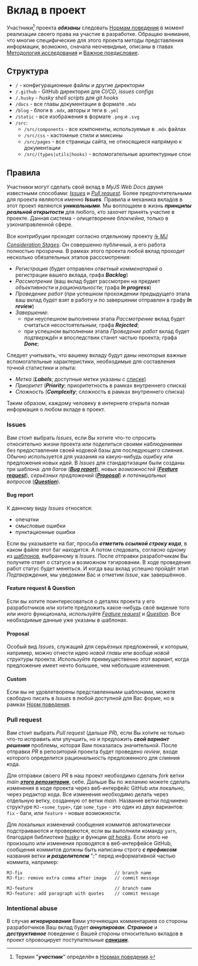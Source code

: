 # Вклад в проект

Участники[^1] проекта **_обязаны_** следовать [Нормам поведения](/CODE_OF_CONDUCT.md) в момент
реализации своего права на участие в разработке. Обращаю внимание, что многие специфические для
этого проекта методы представления информации, возможно, сначала неочевидные, описаны в главах
[Методология исследования](/Methodology.md) и [Важное предисловие](/Preface.md).

## Структура

-   `/` - конфигурационные файлы и другие директории
-   `/.github` - GitHub директория для _CI/CD_, _issues configs_
-   `/.husky` - _husky shell scripts_ для _git hooks_
-   `/docs` - все главы документации в формате `.mdx`
-   `/blog` - блоги в `.mdx`, авторы и теги в `.yml`
-   `/static` - все изображения в формате `.png` и `.svg`
-   `/src`:
    -   `/src/components` - все компоненты, используемые в `.mdx` файлах
    -   `/src/css` - кастомные стили и миксины
    -   `/src/pages` - все страницы сайта, не относящиеся напрямую к документации
    -   `/src/(types|utils|hooks)` - вспомогательные архитектурные слои

## Правила

Участники могут сделать свой вклад в _MyJS Web Docs_ двумя известными способами:
[_Issues_](https://github.com/mjdocs/myJS/issues) и
[_Pull request_](https://github.com/mjdocs/myJS/pulls). Более предпочтительными для проекта являются
именно **_Issues_**. Правила и механика вкладов в этот проект являются **_уникальными_**. Мы
воплощаем в жизнь **_принципы реальной открытости_** для любого, кто захочет принять участие в
проекте. Данная система - олицетворение _блокчейна_, только в узконаправленной сфере.

Все контрибуции проходят согласно отдельному проекту
[☕ _MJ Consideration Stages_](https://github.com/orgs/mjdocs/projects/1). Он совершенно публичный,
а его работа полностью прозрачна. В рамках этого проекта любой вклад проходит несколько обязательных
этапов расссмотрения:

-   _Регистрация_ (будет отправлен _ответный комменатарий_ о регистрации вашего вклада, графа
    **_Backlog_**)
-   _Рассмотрение_ (ваш вклад будет рассмотрен на предмет _объективности_ и _рациональности_; графа
    **_In progress_**)
-   _Проведение работ_ (при успешном прохождении предыдущего этапа ваш вклад будет взят в работу и
    по завершении отправлен в графу **_In review_**)
-   _Завершение_:
    -   при неуспешном выполнении этапа _Рассмотрение_ вклад будет считаться несостоятельным; графа
        **_Rejected_**;
    -   при успешном выполнении этапа _Проведение работ_ вклад будет _подтверждён_ и впоследствии
        станет частью проекта; графа **_Done_**;

Следует учитывать, что вашему вкладу будут даны некоторые важные вспомогательные характеристики,
необходимые для составления точной статистики и опыта:

-   _Метка_ (**_Labels_**; доступные метки указаны с
    [списке](https://github.com/mjdocs/myJS/labels))
-   _Приоритет_ (**_Priority_**; приоритетность в рамках внутреннего списка)
-   _Сложность_ (**_Complexity_**; сложность в рамках внутреннего списка)

Таким образом, каждому человеку в интернете открыта полная информация о любом вкладе в проект.

### Issues

Вам стоит выбрать _Issues_, если Вы хотите что-то спросить относительно жизни проекта или поделиться
своими наблюдениями без предоставления своей кодовой базы для последующего слияния. Обычно
используется для указания на какую-нибудь ошибку или предложения новых идей. В _Issues_ для
стандартизации были созданы три шаблона: _для багов_
([**_Bug report_**](https://github.com/mjdocs/myJS/issues/new?assignees=&labels=bug&projects=&template=bug_report.md&title=Bug%3A+%5Byour+title%5D)),
_новых возможностей_
([**_Feature request_**](https://github.com/mjdocs/myJS/issues/new?assignees=&labels=enhancement&projects=&template=feature_request.md&title=Feature%3A+%5Byour+title%5D)),
_серьёзных предложений_
([**_Proposal_**](https://github.com/mjdocs/myJS/issues/new?assignees=&labels=huge+proposal&projects=&template=proposal.md&title=Proposal%3A+%5Byour+title%5D))
и _потеницальных вопросов_
([**_Question_**](https://github.com/mjdocs/myJS/issues/new?assignees=&labels=question&projects=&template=question.md&title=Question%3A+%5Bsubject%5D)).

#### Bug report

К данному виду _Issues_ относятся:

-   опечатки
-   смысловые ошибки
-   пунктационные ошибки

Если вы указываете на баг, просьба **_отметить ссылкой строку кода_**, в каком файле этот баг
находится. А потом следовать, согласно одному из
[шаблонов](https://github.com/mjdocs/myJS/issues/new/choose), выбранному в _Issues_. После отправки
разработчикам Вы получите ответ о статусе и возможном тэгировании. В ходе проведения работ статус
будет меняться. И когда ваш вклад успешно пройдёт этап _Подтверждения_, мы уведомим Вас и отметим
_Issue_, как завершённое.

#### Feature request & Question

Если вы хотите поинтересоваться о деталях проекта у его разработчиков или хотите предложить
какое-нибудь своё видение того или иного функционала, используйте
[_Feature request_](https://github.com/mjdocs/myJS/issues/new?assignees=&labels=enhancement&projects=&template=feature_request.md&title=Feature%3A+%5Byour+title%5D)
и
[_Question_](https://github.com/mjdocs/myJS/issues/new?assignees=&labels=question&projects=&template=question.md&title=Question%3A+%5Bsubject%5D).
Все необходимые данные уже указаны в шаблонах.

#### Proposal

Особый вид _Issues_, служащий для серьёзных предложений, к которым, например, можно отнести идею
_новой главы_ или вообще _новой структуры_ проекта. Используйте преимущественно этот вариант, когда
предложение имеет нечто большее, чем небольшие изменения.

#### Custom

Если вы не удовлетворены представленными шаблонами, можете свободно писать в _Issues_ в любой
доступной для Вас форме, но в рамках [Норм поведения](/CODE_OF_CONDUCT.md).

### Pull request

Вам стоит выбрать _Pull request_ (дальше _PR_), если Вы хотите не только что-то исправить или
улучшить, но и предложить **_свой вариант решения_** проблемы, которая Вам показалась значительной.
После отправки _PR_ в репозиторий проекта будет проведено _review_, входе которого определится
рациональность предложенного для слияния кода.

Для отправки своего _PR_ в наш проект необходимо сделать _fork_ ветки _main_
[**_этого репозитория_**.](https://github.com/denlove/myJS) себе. Дальше Вы по желанию можете
сделать изменения в коде проекта через веб-интерфейс GitHub или локально, через редактор кода. Все
изменения необходимо делать через отдельную ветку, созданную от ветки _main_. Название ветки
подчинено структуре `MJ-<some_type>`, где `some_type` - это один из двух вариантов: `fix` - баги,
или `feature` - новые возможности.

Для локальных изменений сообщения коммитов автоматически подстраиваются и проверяются, если вы
выполнили команду `yarn`, благодаря библиотеке [_husky_](https://typicode.github.io/husky/) и
функции [_git hooks_](https://git-scm.com/docs/githooks). Если этого не произошло или изменения
проводятся в веб-интерфейсе GitHub, сообщения коммитов должны быть написаны строго **_с префиксом_**
названия ветки **_и разделителем_** "**_:_**" перед информативной частью коммита, например:

```
MJ-fix                                   // branch name
MJ-fix: remove extra comma after image   // commit message

MJ-feature                               // branch name
MJ-feature: add paragraph with quotes    // commit message
```

### Intentional abuse

В случае **_игнорирования_** Вами уточняющих комментариев со стороны разработчиков Ваш вклад будет
**_аннулирован_**. **_Странное_** и **_деструктивное_** поведение с Вашей стороны относительно
вкладов в проект спровоцирует поступательные
[**_санкции_**](https://github.com/mjdocs/myJS/blob/main/CODE_OF_CONDUCT.md#%D0%BD%D0%B0%D1%80%D1%83%D1%88%D0%B5%D0%BD%D0%B8%D1%8F).

[^1]: Термин "**_участник_**" определён в [Нормах поведения](/CODE_OF_CONDUCT.md).
